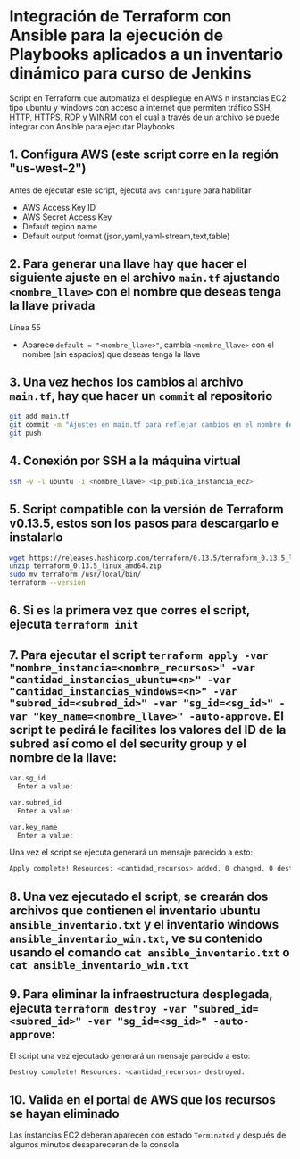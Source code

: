 # Integración de Terraform con Ansible para la ejecución de Playbooks aplicados a un inventario dinámico para curso de Jenkins

Script en Terraform que automatiza el despliegue en AWS n instancias EC2 tipo ubuntu y windows con acceso a internet que permiten tráfico SSH, HTTP, HTTPS, RDP y WINRM con el cual a través de un archivo se puede integrar con Ansible para ejecutar Playbooks

## 1. Configura AWS (este script corre en la región "us-west-2")
Antes de ejecutar este script, ejecuta `aws configure` para habilitar
   - AWS Access Key ID
   - AWS Secret Access Key
   - Default region name 
   - Default output format (json,yaml,yaml-stream,text,table)

## 2. Para generar una llave hay que hacer el siguiente ajuste en el archivo `main.tf` ajustando `<nombre_llave>` con el nombre que deseas tenga la llave privada
Línea 55
   - Aparece `default = "<nombre_llave>"`, cambia `<nombre_llave>` con el nombre (sin espacios) que deseas tenga la llave

## 3. Una vez hechos los cambios al archivo `main.tf`, hay que hacer un `commit` al repositorio
   ```bash
   git add main.tf
   git commit -m "Ajustes en main.tf para reflejar cambios en el nombre de la llave privada"
   git push
   ```

## 4. Conexión por SSH a la máquina virtual 
   ```bash
   ssh -v -l ubuntu -i <nombre_llave> <ip_publica_instancia_ec2>
   ```

## 5. Script compatible con la versión de Terraform v0.13.5, estos son los pasos para descargarlo e instalarlo
   ```bash
  wget https://releases.hashicorp.com/terraform/0.13.5/terraform_0.13.5_linux_amd64.zip
  unzip terraform_0.13.5_linux_amd64.zip
  sudo mv terraform /usr/local/bin/
  terraform --version 
   ```

## 6. Si es la primera vez que corres el script, ejecuta `terraform init`

## 7. Para ejecutar el script `terraform apply -var "nombre_instancia=<nombre_recursos>" -var "cantidad_instancias_ubuntu=<n>" -var "cantidad_instancias_windows=<n>" -var "subred_id=<subred_id>" -var "sg_id=<sg_id>" -var "key_name=<nombre_llave>" -auto-approve`. El script te pedirá le facilites los valores del ID de la subred así como el del security group y el nombre de la llave:

   ```bash
   var.sg_id
     Enter a value: 

   var.subred_id
     Enter a value: 

   var.key_name
     Enter a value:

   ```

Una vez el script se ejecuta generará un mensaje parecido a esto:

   ```bash
   Apply complete! Resources: <cantidad_recursos> added, 0 changed, 0 destroyed.
   ```

## 8. Una vez ejecutado el script, se crearán dos archivos que contienen el inventario ubuntu `ansible_inventario.txt` y el inventario windows `ansible_inventario_win.txt`, ve su contenido usando el comando `cat ansible_inventario.txt` o `cat ansible_inventario_win.txt`

## 9. Para eliminar la infraestructura desplegada, ejecuta `terraform destroy -var "subred_id=<subred_id>" -var "sg_id=<sg_id>" -auto-approve`:

El script una vez ejecutado generará un mensaje parecido a esto:

   ```bash
   Destroy complete! Resources: <cantidad_recursos> destroyed.
   ```

## 10. Valida en el portal de AWS que los recursos se hayan eliminado
Las instancias EC2 deberan aparecen con estado `Terminated` y después de algunos minutos desaparecerán de la consola
